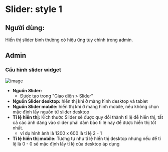 # Slider: style 1
## Người dùng:
Hiển thị slider bình thường có hiệu ứng tùy chỉnh trong admin.

## Admin
### Cấu hình slider widget
![image](https://user-images.githubusercontent.com/86478092/126611397-87e3ca89-7ccd-4d94-a57e-2a7fde68b27d.png)
* **Nguồn Slider:**
    - Được tạo trong "Giao diện > Slider"
* **Nguồn Slider desktop:** hiển thị khi ở màng hình desktop và tablet
* **Nguồn Slider mobile:** hiển thị khi ở màng hình mobile, nếu không chọn mặc định lấy nguồn từ slider desktop
* **Tỉ lệ hiển thị:** Kích thước Slider sẽ được quy đổi thành tỉ lệ để hiển thị, tất cả các ảnh đăng vào slider phải đảm bảo tỉ lệ này để được hiển thị tốt nhất.
    - ví dụ hình ảnh là 1200 x 600 là tỉ lệ 2 - 1
* **Tỉ lệ hiển thị mobile:** Tương tự như tỉ lệ hiển thị desktop nhưng nếu để tỉ lệ là 0 - 0 sẽ mặc định lấy tỉ lệ của desktop áp dụng